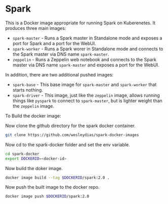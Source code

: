 # Spark

This is a Docker image appropriate for running Spark on Kuberenetes. It produces three main images:
* `spark-master` - Runs a Spark master in Standalone mode and exposes a port for Spark and a port for the WebUI.
* `spark-worker` - Runs a Spark worer in Standalone mode and connects to the Spark master via DNS name `spark-master`.
* `zeppelin` - Runs a Zeppelin web notebook and connects to the Spark master via DNS name `spark-master` and exposes a port for the WebUI.

In addition, there are two additional pushed images:
* `spark-base` - This base image for `spark-master` and `spark-worker` that starts nothing.
* `spark-driver` - This image, just like the `zeppelin` image, allows running things like `pyspark` to connect to `spark-master`, but is lighter weight than the `zeppelin` image.

To Build the docker image:

Now clone the github directory for the spark docker container.
```bash
git clone https://github.com/wesleydias/spark-docker-images 
```

Now cd to the spark-docker folder and set the env variable.
```bash
cd spark-docker
export DOCKERID=<docker-id> 
```

Now build the doker image.
```bash
docker image build --tag $DOCKERID/spark:2.0 . 
```

Now push the built image to the docker repo.
```bash
docker image push $DOCKERID/spark:2.0 
```
